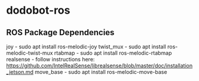 # dodobot-ros

## ROS Package Dependencies 
joy - sudo apt install ros-melodic-joy
twist_mux - sudo apt install ros-melodic-twist-mux
rtabmap - sudo apt install ros-melodic-rtabmap
realsense - follow instructions here: https://github.com/IntelRealSense/librealsense/blob/master/doc/installation_jetson.md
move_base - sudo apt install ros-melodic-move-base